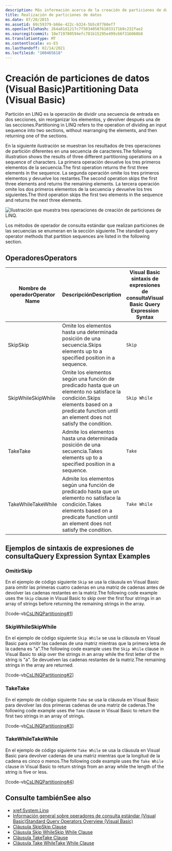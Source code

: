 ```yaml
---
description: Más información acerca de la creación de particiones de datos (Visual Basic)
title: Realización de particiones de datos
ms.date: 07/20/2015
ms.assetid: 69c59379-b66e-422c-b324-5b5c07760ef7
ms.openlocfilehash: 264a81d1217c7f5034058761033171b9c232fae2
ms.sourcegitcommit: 10e719780594efc781b15295e499c66f316068b8
ms.translationtype: MT
ms.contentlocale: es-ES
ms.lasthandoff: 02/14/2021
ms.locfileid: "100465618"
---
```

# <a name="partitioning-data-visual-basic"></a><span data-ttu-id="9904b-103">Creación de particiones de datos (Visual Basic)</span><span class="sxs-lookup"><span data-stu-id="9904b-103">Partitioning Data (Visual Basic)</span></span>

<span data-ttu-id="9904b-104">Partición en LINQ es la operación de dividir una secuencia de entrada en dos secciones, sin reorganizar los elementos, y devolver después una de las secciones.</span><span class="sxs-lookup"><span data-stu-id="9904b-104">Partitioning in LINQ refers to the operation of dividing an input sequence into two sections, without rearranging the elements, and then returning one of the sections.</span></span>  
  
 <span data-ttu-id="9904b-105">En la siguiente ilustración se muestran los resultados de tres operaciones de partición diferentes en una secuencia de caracteres.</span><span class="sxs-lookup"><span data-stu-id="9904b-105">The following illustration shows the results of three different partitioning operations on a sequence of characters.</span></span> <span data-ttu-id="9904b-106">La primera operación devuelve los tres primeros elementos de la secuencia.</span><span class="sxs-lookup"><span data-stu-id="9904b-106">The first operation returns the first three elements in the sequence.</span></span> <span data-ttu-id="9904b-107">La segunda operación omite los tres primeros elementos y devuelve los restantes.</span><span class="sxs-lookup"><span data-stu-id="9904b-107">The second operation skips the first three elements and returns the remaining elements.</span></span> <span data-ttu-id="9904b-108">La tercera operación omite los dos primeros elementos de la secuencia y devuelve los tres siguientes.</span><span class="sxs-lookup"><span data-stu-id="9904b-108">The third operation skips the first two elements in the sequence and returns the next three elements.</span></span>  
  
 ![Ilustración que muestra tres operaciones de creación de particiones de LINQ.](./media/partitioning-data/linq-partitioning-operations.png)  
  
 <span data-ttu-id="9904b-110">Los métodos de operador de consulta estándar que realizan particiones de las secuencias se enumeran en la sección siguiente.</span><span class="sxs-lookup"><span data-stu-id="9904b-110">The standard query operator methods that partition sequences are listed in the following section.</span></span>  
  
## <a name="operators"></a><span data-ttu-id="9904b-111">Operadores</span><span class="sxs-lookup"><span data-stu-id="9904b-111">Operators</span></span>  
  
|<span data-ttu-id="9904b-112">Nombre de operador</span><span class="sxs-lookup"><span data-stu-id="9904b-112">Operator Name</span></span>|<span data-ttu-id="9904b-113">Descripción</span><span class="sxs-lookup"><span data-stu-id="9904b-113">Description</span></span>|<span data-ttu-id="9904b-114">Visual Basic sintaxis de expresiones de consulta</span><span class="sxs-lookup"><span data-stu-id="9904b-114">Visual Basic Query Expression Syntax</span></span>|<span data-ttu-id="9904b-115">Más información</span><span class="sxs-lookup"><span data-stu-id="9904b-115">More Information</span></span>|  
|-------------------|-----------------|------------------------------------------|----------------------|  
|<span data-ttu-id="9904b-116">Skip</span><span class="sxs-lookup"><span data-stu-id="9904b-116">Skip</span></span>|<span data-ttu-id="9904b-117">Omite los elementos hasta una determinada posición de una secuencia.</span><span class="sxs-lookup"><span data-stu-id="9904b-117">Skips elements up to a specified position in a sequence.</span></span>|`Skip`|<xref:System.Linq.Enumerable.Skip%2A?displayProperty=nameWithType><br /><br /> <xref:System.Linq.Queryable.Skip%2A?displayProperty=nameWithType>|  
|<span data-ttu-id="9904b-118">SkipWhile</span><span class="sxs-lookup"><span data-stu-id="9904b-118">SkipWhile</span></span>|<span data-ttu-id="9904b-119">Omite los elementos según una función de predicado hasta que un elemento no satisface la condición.</span><span class="sxs-lookup"><span data-stu-id="9904b-119">Skips elements based on a predicate function until an element does not satisfy the condition.</span></span>|`Skip While`|<xref:System.Linq.Enumerable.SkipWhile%2A?displayProperty=nameWithType><br /><br /> <xref:System.Linq.Queryable.SkipWhile%2A?displayProperty=nameWithType>|  
|<span data-ttu-id="9904b-120">Take</span><span class="sxs-lookup"><span data-stu-id="9904b-120">Take</span></span>|<span data-ttu-id="9904b-121">Admite los elementos hasta una determinada posición de una secuencia.</span><span class="sxs-lookup"><span data-stu-id="9904b-121">Takes elements up to a specified position in a sequence.</span></span>|`Take`|<xref:System.Linq.Enumerable.Take%2A?displayProperty=nameWithType><br /><br /> <xref:System.Linq.Queryable.Take%2A?displayProperty=nameWithType>|  
|<span data-ttu-id="9904b-122">TakeWhile</span><span class="sxs-lookup"><span data-stu-id="9904b-122">TakeWhile</span></span>|<span data-ttu-id="9904b-123">Admite los elementos según una función de predicado hasta que un elemento no satisface la condición.</span><span class="sxs-lookup"><span data-stu-id="9904b-123">Takes elements based on a predicate function until an element does not satisfy the condition.</span></span>|`Take While`|<xref:System.Linq.Enumerable.TakeWhile%2A?displayProperty=nameWithType><br /><br /> <xref:System.Linq.Queryable.TakeWhile%2A?displayProperty=nameWithType>|  
  
## <a name="query-expression-syntax-examples"></a><span data-ttu-id="9904b-124">Ejemplos de sintaxis de expresiones de consulta</span><span class="sxs-lookup"><span data-stu-id="9904b-124">Query Expression Syntax Examples</span></span>  
  
### <a name="skip"></a><span data-ttu-id="9904b-125">Omitir</span><span class="sxs-lookup"><span data-stu-id="9904b-125">Skip</span></span>  

 <span data-ttu-id="9904b-126">En el ejemplo de código siguiente `Skip` se usa la cláusula en Visual Basic para omitir las primeras cuatro cadenas en una matriz de cadenas antes de devolver las cadenas restantes en la matriz.</span><span class="sxs-lookup"><span data-stu-id="9904b-126">The following code example uses the `Skip` clause in Visual Basic to skip over the first four strings in an array of strings before returning the remaining strings in the array.</span></span>  
  
 [!code-vb[CsLINQPartitioning#1](~/samples/snippets/visualbasic/VS_Snippets_VBCSharp/CsLINQPartitioning/VB/Partitioning.vb#1)]  
  
### <a name="skipwhile"></a><span data-ttu-id="9904b-127">SkipWhile</span><span class="sxs-lookup"><span data-stu-id="9904b-127">SkipWhile</span></span>  

 <span data-ttu-id="9904b-128">En el ejemplo de código siguiente `Skip While` se usa la cláusula en Visual Basic para omitir las cadenas de una matriz mientras que la primera letra de la cadena es "a".</span><span class="sxs-lookup"><span data-stu-id="9904b-128">The following code example uses the `Skip While` clause in Visual Basic to skip over the strings in an array while the first letter of the string is "a".</span></span> <span data-ttu-id="9904b-129">Se devuelven las cadenas restantes de la matriz.</span><span class="sxs-lookup"><span data-stu-id="9904b-129">The remaining strings in the array are returned.</span></span>  
  
 [!code-vb[CsLINQPartitioning#2](~/samples/snippets/visualbasic/VS_Snippets_VBCSharp/CsLINQPartitioning/VB/Partitioning.vb#2)]  
  
### <a name="take"></a><span data-ttu-id="9904b-130">Take</span><span class="sxs-lookup"><span data-stu-id="9904b-130">Take</span></span>  

 <span data-ttu-id="9904b-131">En el ejemplo de código siguiente `Take` se usa la cláusula en Visual Basic para devolver las dos primeras cadenas de una matriz de cadenas.</span><span class="sxs-lookup"><span data-stu-id="9904b-131">The following code example uses the `Take` clause in Visual Basic to return the first two strings in an array of strings.</span></span>  
  
 [!code-vb[CsLINQPartitioning#3](~/samples/snippets/visualbasic/VS_Snippets_VBCSharp/CsLINQPartitioning/VB/Partitioning.vb#3)]  
  
### <a name="takewhile"></a><span data-ttu-id="9904b-132">TakeWhile</span><span class="sxs-lookup"><span data-stu-id="9904b-132">TakeWhile</span></span>  

 <span data-ttu-id="9904b-133">En el ejemplo de código siguiente `Take While` se usa la cláusula en Visual Basic para devolver cadenas de una matriz mientras que la longitud de la cadena es cinco o menos.</span><span class="sxs-lookup"><span data-stu-id="9904b-133">The following code example uses the `Take While` clause in Visual Basic to return strings from an array while the length of the string is five or less.</span></span>  
  
 [!code-vb[CsLINQPartitioning#4](~/samples/snippets/visualbasic/VS_Snippets_VBCSharp/CsLINQPartitioning/VB/Partitioning.vb#4)]  
  
## <a name="see-also"></a><span data-ttu-id="9904b-134">Consulte también</span><span class="sxs-lookup"><span data-stu-id="9904b-134">See also</span></span>

- <xref:System.Linq>
- [<span data-ttu-id="9904b-135">Información general sobre operadores de consulta estándar (Visual Basic)</span><span class="sxs-lookup"><span data-stu-id="9904b-135">Standard Query Operators Overview (Visual Basic)</span></span>](standard-query-operators-overview.md)
- [<span data-ttu-id="9904b-136">Cláusula Skip</span><span class="sxs-lookup"><span data-stu-id="9904b-136">Skip Clause</span></span>](../../../language-reference/queries/skip-clause.md)
- [<span data-ttu-id="9904b-137">Cláusula Skip While</span><span class="sxs-lookup"><span data-stu-id="9904b-137">Skip While Clause</span></span>](../../../language-reference/queries/skip-while-clause.md)
- [<span data-ttu-id="9904b-138">Cláusula Take</span><span class="sxs-lookup"><span data-stu-id="9904b-138">Take Clause</span></span>](../../../language-reference/queries/take-clause.md)
- [<span data-ttu-id="9904b-139">Cláusula Take While</span><span class="sxs-lookup"><span data-stu-id="9904b-139">Take While Clause</span></span>](../../../language-reference/queries/take-while-clause.md)
